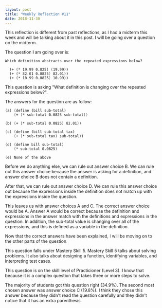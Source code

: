 ```yaml
---
layout: post
title: "Weekly Reflection #11"
date: 2018-11-30
---
```


This reflection is different from past reflections, as I had a midterm this week and will be talking about it in this post. I will be going over a question on the midterm.

The question I am going over is:

```
Which definition abstracts over the repeated expressions below?

  (+ (* 19.99 0.825) (19.99))
  (+ (* 82.01 0.0825) 82.01))
  (+ (* 10.99 0.0825) 10.99))
```

This question is asking "What definition is changing over the repeated expressions below?".

The answers for the question are as follow:

```
(a) (define (bill sub-total)
    (+ (* sub-total 0.0825 sub-total))
      
(b) (+ (* sub-total 0.0825) 82.01))

(c) (define (bill sub-total tax)
    (+ (* sub-total tax) sub-total))
    
(d) (define bill sub-total) 
    (* sub-total 0.0825)
    
(e) None of the above
```
Before we do anything else, we can rule out answer choice B. We can rule out this answer choice because the answer is asking for a definition, and answer choice B does not contain a definition.

After that, we can rule out answer choice D. We can rule this answer choice out because the expressions inside the definition does not match up with the expressions inside the question.

This leaves us with answer choices A and C. The correct answer choice would be A. Answer A would be correct because the definition and expressions in the answer match with the definitions and expressions in the question. In addition, the sub-total value is changing over all of the expressions, and this is defined as a variable in the definition.

Now that the correct answers have been explained, I will be moving on to the other parts of the question.

This question falls under Mastery Skill 5. Mastery Skill 5 talks about solving problems. It also talks about designing a function, identifying variables, and interpreting test cases.

This question is on the skill level of Practicioner (Level 3). I know that because it is a complex question that takes three or more steps to solve.

The majority of students got this question right (34.9%). The second most chosen answer was answer choice C (19.8%). I think they chose this answer because they didn't read the question carefully and they didn't notice that it has an extra parenthesis.
